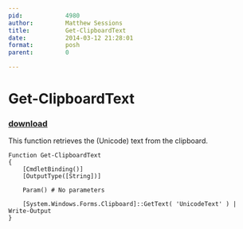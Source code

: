 ```yaml
---
pid:            4980
author:         Matthew Sessions
title:          Get-ClipboardText
date:           2014-03-12 21:28:01
format:         posh
parent:         0

---
```


# Get-ClipboardText

### [download](Scripts\4980.ps1)

This function retrieves the (Unicode) text from the clipboard.

```posh
Function Get-ClipboardText
{
    [CmdletBinding()]
    [OutputType([String])]
    
    Param() # No parameters
    
    [System.Windows.Forms.Clipboard]::GetText( 'UnicodeText' ) | Write-Output
}
```
